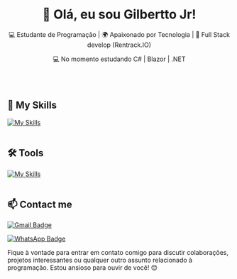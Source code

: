 <h1 align="center">👋 Olá, eu sou Gilbertto Jr!</h1>

<p align="center">
  💻 Estudante de Programação | 🌍 Apaixonado por Tecnologia | 💼 Full Stack develop (Rentrack.IO)
</p>
<p align="center">
  💻 No momento estudando C# | Blazor | .NET
</p><br><br>


## 🚀 My Skills
[![My Skills](https://skillicons.dev/icons?i=js,html,css,tailwind,php,nodejs,react,next)](https://skillicons.dev)<br><br>

## 🛠️ Tools
[![My Skills](https://skillicons.dev/icons?i=vscode,docker,mysql,mongodb,git,github)](https://skillicons.dev)<br><br>

## 📫 Contact me

[![Gmail Badge](https://img.shields.io/badge/-{SeuEmail}-006bed?style=flat-square&logo=Gmail&logoColor=white&link=mailto:{SeuEmail})](mailto:{gilberttojr.dev@gmail.com})
<!--[![Linkedin: Ellen](https://img.shields.io/badge/-ellendias-blue?style=flat-square&logo=Linkedin&logoColor=white&link=https://www.linkedin.com/in/devellenias/)](https://www.linkedin.com/in/devellendias/) -->
[![WhatsApp Badge](https://img.shields.io/badge/WhatsApp-25D366?style=flat-square&logo=whatsapp&logoColor=white&link=https://wa.me/5511994404444)](https://wa.me/5511994404444)



<!-- ![DiasEllen26 GitHub stats](https://github-readme-stats.vercel.app/api?username=Gilberttojr&show_icons=true&theme=radical) -->

Fique à vontade para entrar em contato comigo para discutir colaborações, projetos interessantes ou qualquer outro assunto relacionado à programação. Estou ansioso para ouvir de você! 😊 <br><br>

